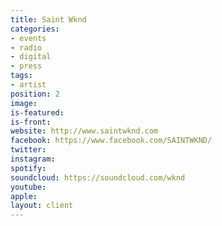 ```yaml
---
title: Saint Wknd
categories:
- events
- radio
- digital
- press
tags:
- artist
position: 2
image: 
is-featured: 
is-front: 
website: http://www.saintwknd.com
facebook: https://www.facebook.com/SAINTWKND/
twitter:
instagram:
spotify:
soundcloud: https://soundcloud.com/wknd
youtube: 
apple: 
layout: client
---
```


